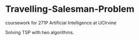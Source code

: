 # Travelling-Salesman-Problem
coursework for 271P Artificial Intelligence at UCIrvine

Solving TSP with two algorithms.
